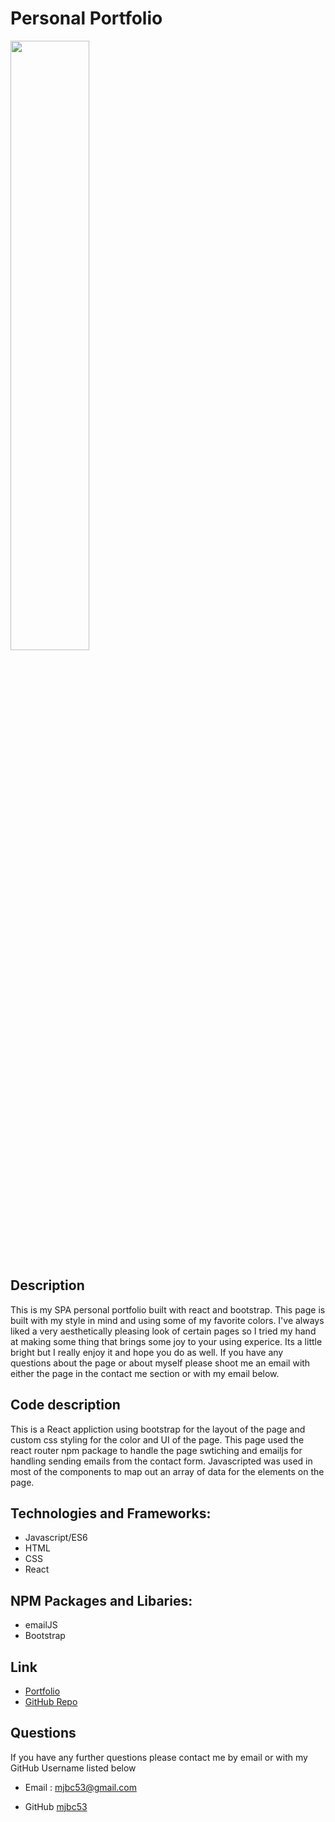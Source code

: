 # Personal Portfolio

<img src="./page.gif" width='50%' hieght='50%'>

## Description
This is my SPA personal portfolio built with react and bootstrap. This page is
built with my style in mind and using some of my favorite colors. I've always
liked a very aesthetically pleasing look of certain pages so I tried my hand at making
some thing that brings some joy to your using experice. Its a little bright but
I really enjoy it and hope you do as well. If you have any questions about the
page or about myself please shoot me an email with either the page in the
contact me section or with my email below.

## Code description
This is a React appliction using bootstrap for the layout of the
page and custom css styling for the color and UI of the page. This page used the
react router npm package to handle the page swtiching and emailjs for handling
sending emails from the contact form. Javascripted was used in most of the
components to map out an array of data for the elements on the page.

## Technologies and Frameworks:
  * Javascript/ES6
  * HTML
  * CSS
  * React
## NPM Packages and Libaries:
  * emailJS
  * Bootstrap

## Link
* [Portfolio](https://mjbc53.github.io/portfolio/)
* [GitHub Repo](https://github.com/mjbc53/portfolio)

## Questions
If you have any further questions please contact me by email or with my GitHub Username listed below

* Email : mjbc53@gmail.com

* GitHub [mjbc53](https://github.com/mjbc53) 